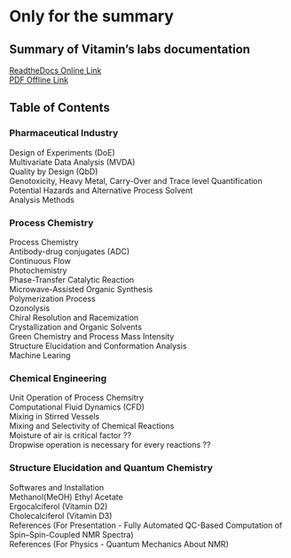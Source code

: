 # Only for the summary
## Summary of Vitamin’s labs documentation  
[ReadtheDocs Online Link](https://summary-of-vitamins.readthedocs.io/en/latest/)  
[PDF Offline Link](https://summary-of-vitamins.readthedocs.io/_/downloads/en/latest/pdf/)  
## Table of Contents

### Pharmaceutical Industry
Design of Experiments (DoE)  
Multivariate Data Analysis (MVDA)  
Quality by Design (QbD)  
Genotoxicity, Heavy Metal, Carry-Over and Trace level Quantification  
Potential Hazards and Alternative Process Solvent  
Analysis Methods  
### Process Chemistry
Process Chemistry  
Antibody-drug conjugates (ADC)  
Continuous Flow  
Photochemistry  
Phase-Transfer Catalytic Reaction  
Microwave-Assisted Organic Synthesis  
Polymerization Process  
Ozonolysis  
Chiral Resolution and Racemization  
Crystallization and Organic Solvents  
Green Chemistry and Process Mass Intensity  
Structure Elucidation and Conformation Analysis  
Machine Learing
### Chemical Engineering
Unit Operation of Process Chemsitry  
Computational Fluid Dynamics (CFD)  
Mixing in Stirred Vessels  
Mixing and Selectivity of Chemical Reactions  
Moisture of air is critical factor ??  
Dropwise operation is necessary for every reactions ??  
### Structure Elucidation and Quantum Chemistry  
Softwares and Installation  
Methanol(MeOH)
Ethyl Acetate  
Ergocalciferol (Vitamin D2)  
Cholecalciferol (Vitamin D3)  
References (For Presentation - Fully Automated QC-Based Computation of Spin–Spin-Coupled NMR Spectra)   
References (For Physics - Quantum Mechanics About NMR)
